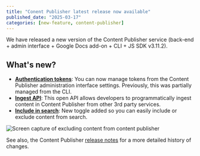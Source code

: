 ```yaml
---
title: "Conent Publisher latest release now available"
published_date: "2025-03-17"
categories: [new-feature, content-publisher]
---
```

We have released a new version of the Content Publisher service (back-end + admin interface + Google Docs add-on + CLI + JS SDK v3.11.2).

## What's new?

* [**Authentication tokens**](https://pcc.pantheon.io/docs/release-notes#h.xm86x7zetwrt): You can now manage tokens from the Content Publisher administration interface settings. Previously, this was partially managed from the CLI.
* [**Ingest API**](https://pcc.pantheon.io/docs/release-notes#h.xm5hgdtj084u): This open API allows developers to programmatically ingest content in Content Publisher from other 3rd party services.
* [**Include in search**](https://pcc.pantheon.io/docs/release-notes#h.mnxclnrnx5sx): New toggle added so you can easily include or exclude content from search.

![Screen capture of excluding content from content publisher](https://cdn.prod.pcc.pantheon.io/bXl9A4Dif2o3vA4YetBQ/3yDXZYC6xLKwFnH4I02F)

See also, the Content Publisher [release notes](https://pcc.pantheon.io/docs/release-notes#h.qugh6kkwizvx) for a more detailed history of changes.